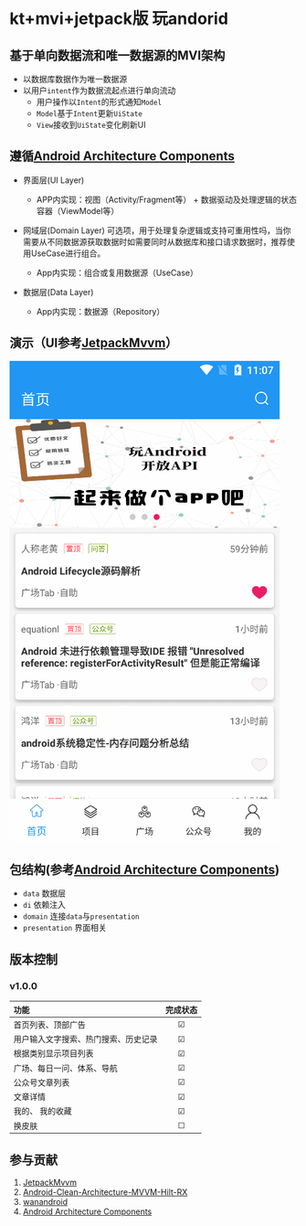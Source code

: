 # kt+mvi+jetpack版 玩andorid

## 基于单向数据流和唯一数据源的MVI架构

- 以数据库数据作为唯一数据源
- 以用户`intent`作为数据流起点进行单向流动
  - 用户操作以`Intent`的形式通知`Model`
  - `Model`基于`Intent`更新`UiState`
  - `View`接收到`UiState`变化刷新UI

## 遵循[Android Architecture Components](https://developer.android.com/topic/libraries/architecture/)

- 界面层(UI Layer)
  - APP内实现：视图（Activity/Fragment等） + 数据驱动及处理逻辑的状态容器（ViewModel等）

- 网域层(Domain Layer) 可选项，用于处理复杂逻辑或支持可重用性吗，当你需要从不同数据源获取数据时如需要同时从数据库和接口请求数据时，推荐使用UseCase进行组合。
  - App内实现：组合或复用数据源（UseCase）

- 数据层(Data Layer)
  - App内实现：数据源（Repository）

## 演示（UI参考[JetpackMvvm](https://github.com/hegaojian/JetpackMvvm)）

![演示](./img/ys.gif)

## 包结构(参考[Android Architecture Components](https://developer.android.com/topic/architecture#recommended-app-arch))

- `data` 数据层
- `di` 依赖注入
- `domain` 连接`data`与`presentation`
- `presentation` 界面相关

## 版本控制

### v1.0.0

|                   功能             | 完成状态 |
| :---------------------------------| :------: |
| 首页列表、顶部广告                   | &#9745; |
| 用户输入文字搜索、热门搜索、历史记录   | &#9745; |
| 根据类别显示项目列表                 | &#9745; |
| 广场、每日一问、体系、导航            | &#9745; |
| 公众号文章列表                       | &#9745; |
| 文章详情                            | &#9745; |
| 我的、 我的收藏                      | &#9745; |
| 换皮肤                               | &#9744; |

## 参与贡献

1. [JetpackMvvm](https://github.com/hegaojian/JetpackMvvm)
2. [Android-Clean-Architecture-MVVM-Hilt-RX](https://github.com/ZahraHeydari/Android-Clean-Architecture-MVVM-Hilt-RX)
3. [wanandroid](https://github.com/hongyangAndroid/wanandroid)
4. [Android Architecture Components](https://developer.android.com/topic/architecture#recommended-app-arch)
